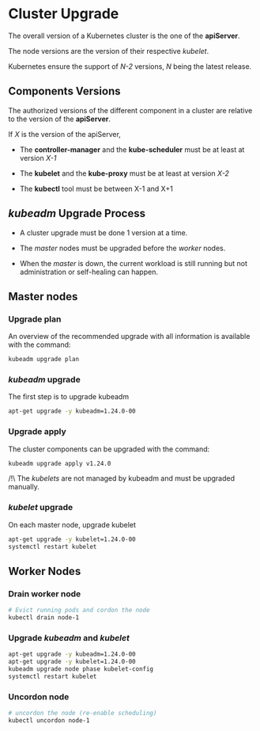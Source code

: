 # Cluster Upgrade

The overall version of a Kubernetes cluster is the one of the **apiServer**.

The node versions are the version of their respective *kubelet*.

Kubernetes ensure the support of *N-2* versions, *N* being the latest release.

## Components Versions

The authorized versions of the different component in a cluster are relative to the version of the **apiServer**.

If *X* is the version of the apiServer,

- The **controller-manager** and the **kube-scheduler** must be at least at version *X-1*

- The **kubelet** and the **kube-proxy** must be at least at version *X-2*

- The **kubectl** tool must be between X-1 and X+1

## *kubeadm* Upgrade Process

- A cluster upgrade must be done 1 version at a time.

- The *master* nodes must be upgraded before the *worker* nodes.

- When the *master* is down, the current workload is still running but not administration or self-healing can happen.

## Master nodes

### Upgrade plan

An overview of the recommended upgrade with all information is available with the command:
```bash
kubeadm upgrade plan
```
### *kubeadm* upgrade

The first step is to upgrade kubeadm
```bash
apt-get upgrade -y kubeadm=1.24.0-00
```

### Upgrade apply

The cluster components can be upgraded with the command:
```bash
kubeadm upgrade apply v1.24.0
```

/!\ The *kubelets* are not managed by kubeadm and must be upgraded manually.

### *kubelet* upgrade

On each master node, upgrade kubelet

```bash
apt-get upgrade -y kubelet=1.24.0-00
systemctl restart kubelet
```

## Worker Nodes

### Drain worker node

```bash
# Evict running pods and cordon the node
kubectl drain node-1
```

### Upgrade *kubeadm* and *kubelet*


```bash
apt-get upgrade -y kubeadm=1.24.0-00
apt-get upgrade -y kubelet=1.24.0-00
kubeadm upgrade node phase kubelet-config
systemctl restart kubelet
```

### Uncordon node

```bash
# uncordon the node (re-enable scheduling)
kubectl uncordon node-1
```